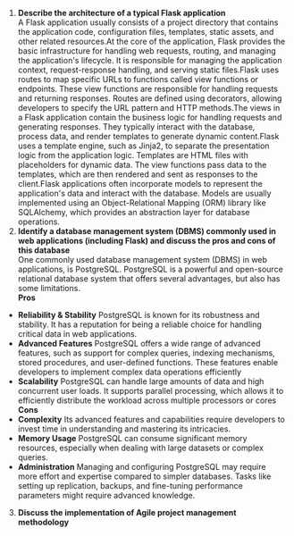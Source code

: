 1. **Describe the architecture of a typical Flask application**  
A Flask application usually consists of a project directory that contains the application code, configuration files, templates, static assets, and other related resources.At the core of the application, Flask provides the basic infrastructure for handling web requests, routing, and managing the application's lifecycle. It is responsible for managing the application context, request-response handling, and serving static files.Flask uses routes to map specific URLs to functions called view functions or endpoints. These view functions are responsible for handling requests and returning responses. Routes are defined using decorators, allowing developers to specify the URL pattern and HTTP methods.The views in a Flask application contain the business logic for handling requests and generating responses. They typically interact with the database, process data, and render templates to generate dynamic content.Flask uses a template engine, such as Jinja2, to separate the presentation logic from the application logic. Templates are HTML files with placeholders for dynamic data. The view functions pass data to the templates, which are then rendered and sent as responses to the client.Flask applications often incorporate models to represent the application's data and interact with the database. Models are usually implemented using an Object-Relational Mapping (ORM) library like SQLAlchemy, which provides an abstraction layer for database operations.  
2. **Identify a database management system (DBMS) commonly used in web applications (including Flask) and discuss the pros and cons of this database**  
One commonly used database management system (DBMS) in web applications, is PostgreSQL. PostgreSQL is a powerful and open-source relational database system that offers several advantages, but also has some limitations.  
**Pros**  
- **Reliability & Stability** PostgreSQL is known for its robustness and stability. It has a reputation for being a reliable choice for handling critical data in web applications.  
- **Advanced Features** PostgreSQL offers a wide range of advanced features, such as support for complex queries, indexing mechanisms, stored procedures, and user-defined functions. These features enable developers to implement complex data operations efficiently  
- **Scalability** PostgreSQL can handle large amounts of data and high concurrent user loads. It supports parallel processing, which allows it to efficiently distribute the workload across multiple processors or cores  
**Cons**  
- **Complexity** Its advanced features and capabilities require developers to invest time in understanding and mastering its intricacies.  
- **Memory Usage** PostgreSQL can consume significant memory resources, especially when dealing with large datasets or complex queries.  
- **Administration** Managing and configuring PostgreSQL may require more effort and expertise compared to simpler databases. Tasks like setting up replication, backups, and fine-tuning performance parameters might require advanced knowledge. 
3. **Discuss the implementation of Agile project management methodology**  